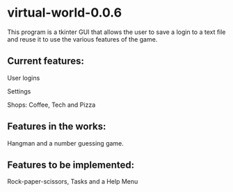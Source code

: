 # virtual-world-0.0.6
This program is a tkinter GUI that allows the user to save a login to a text file and reuse it to use the various features of the game.

## Current features:
User logins

Settings

Shops: Coffee, Tech and Pizza

## Features in the works:

Hangman and a number guessing game.

## Features to be implemented:

Rock-paper-scissors, Tasks and a Help Menu
